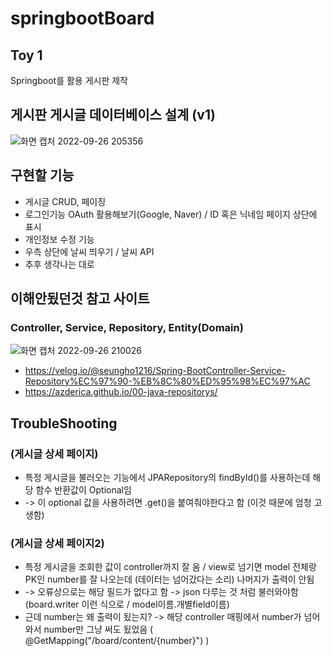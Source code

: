 # springbootBoard
## Toy 1
Springboot를 활용 게시판 제작

## 게시판 게시글 데이터베이스 설계 (v1)
![화면 캡처 2022-09-26 205356](https://user-images.githubusercontent.com/71891870/192281667-92061028-4c22-4be5-9412-dfc373958a61.png)

## 구현할 기능
* 게시글 CRUD, 페이징
* 로그인기능 OAuth 활용해보기(Google, Naver) / ID 혹은 닉네임 페이지 상단에 표시
* 개인정보 수정 기능 
* 우측 상단에 날씨 띄우기 / 날씨 API
* 추후 생각나는 대로 

## 이해안됬던것 참고 사이트
### Controller, Service, Repository, Entity(Domain)
![화면 캡처 2022-09-26 210026](https://user-images.githubusercontent.com/71891870/192283019-aeb5a466-a65a-4b99-8ac5-e46b2cf6fd6d.png)
* https://velog.io/@seungho1216/Spring-BootController-Service-Repository%EC%97%90-%EB%8C%80%ED%95%98%EC%97%AC
* https://azderica.github.io/00-java-repositorys/

## TroubleShooting 
### (게시글 상세 페이지)
* 특정 게시글을 불러오는 기능에서 JPARepository의 findById()를 사용하는데 해당 함수 반환값이 Optional임
* -> 이 optional 값을 사용하려면 .get()을 붙여줘야한다고 함 (이것 때문에 엄청 고생함)
### (게시글 상세 페이지2)
* 특정 게시글을 조회한 값이 controller까지 잘 옴 / view로 넘기면 model 전체랑 PK인 number를 잘 나오는데 (데이터는 넘어갔다는 소리) 나머지가 출력이 안됨
* -> 오류상으로는 해당 필드가 없다고 함 -> json 다루는 것 처럼 불러와야함 (board.writer 이런 식으로 / model이름.개별field이름)
* 근데 number는 왜 출력이 됬는지? -> 해당 controller 매핑에서 number가 넘어와서 number만 그냥 써도 됬었음 ( @GetMapping("/board/content/{number}") )
